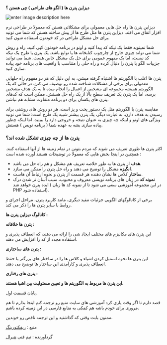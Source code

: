 **دیزاین پترن ها ‌( الگو های طراحی ) چی هستن ؟**

![enter image description here](https://files.virgool.io/upload/users/7590/posts/vlzsegpgpbhq/hphcumcczjyv.jpeg)

دیزاین پترن ها راه حل هایی معمولی برای مشکلاتی هستن که معمولا در طراحی نرم افزار اتفاق می افتد. دیزاین پترن ها مثل طرح ها از پیش ساخته هستن که شما می تونید برای حل مشکل طراحی در کد خودتون استفاده شون کنید.

شما نمیتوید فقط یک تیکه کد پیدا کنید و اونو در برنامه خودتون کپی کنید، راه و روش شما می تواند چیزی خارج از چارچوب کتابخانه ها یا توابع باشد. یک پترن یا طرح یک تیکه کد نیست، اما یک مفهوم عمومی برای حل یک مشکل خاص هست. شما می توانید جزییات الگو یا پترن را دنبال کرده و راه حلی را متناسب با واقعیت های برنامه خود پیاده سازی کنید.

پترن ها اغلب با الگوریتم ها اشتباه گرفته میشن،‌ به این دلیل که هر دو مفهوم راه حلهایی معمولی برای برخی از مشکلات شناخته شده رو توصیف می کنن. در حالی که یک الگوریتم همیشه مجموعه ای مشخص از اعمال را انجام میده تا به یک هدف مشخص برسه، اما یک پترن یک تعریف سطح بالا از یک راه حل هستش. ممکن است که کدهای پترن های یکسان برای دو برنامه متفاوت مشابه هم نباشن.

مقایسه پترن با الگوریتم مثل یک دستور پخت و پز است، هر دو روش های روشنی برای رسیدن به هدف دارن. به عبارت دیگر، یک پترن بیشتر شبیه یک طرح است: شما می تونید ویژگی های اونو و اینکه چه چیزی به عنوان نتیجه و خروجی دارد را ببینید، اما اینکه چطور پیاده سازی بشه به عهده شما ( برنامه نویس ) هستش.

### **پترن ها از چه چیزی تشکل شده اند؟**

اکثر پترن ها طوری تعریف می شوند که مردم بتونن در تمام زمینه ها از آنها استفاده کنند. همچنین در اینجا بخش هایی که معمولا در توضیحات هستند آورده شده است :

-   **هدف**  از پترن ها به طور خلاصه تعریف هم مشکل و هم راه حل می باشد.
-   **انگیزه**  مشکل را توضیح می دهند و راه حل پترن را ممکن می سازد.
-   **ساختار**  کلاس ها نشان دهنده هر قسمت از پترن و نحوه ارتباط آن هاست.
-   **نمونه کد**  در زبان های برنامه نویسی معروف و محبوب، سبب آسان تر شدن درک ایده پترن خواهد شد ( در این مجموعه آموزشی سعی می شود تا از نمونه کد ها زبان PHP استفاده شود).

برخی از کاتالوگهای الگویی جزئیات مفید دیگری، مانند کاربرد پترن، مراحل اجرای و روابط با سایر پترن ها را ذکر می کند.

  

**کاتالوگ دیزاین پترن ها :**  

**پترن ها خلاقانه :**

این پترن های مکانیزم های مختلف ایجاد شی را ارائه می دهند، که انعطاف پذیری و استفاده مجدد از کد را افزایش می دهند.

  

**پترن های ساختاری :**

این پترن ها نحوه اسمبل کردن اشیاء و کلاس ها را در ساختار های بزرگتر با حفظ انعطاف پذیری و کارآمدی این ساختار ها توضیح می دهند.

  

**پترن های رفتاری :**

**این پترن ها مربوط به الگوریتم ها و تعیین مسئولیت بین اشیا هستند.**

  

پایان قسمت اول.

  

قصد دارم تا اگر وقت یاری کرد آموزشی های سایت منبع رو ترجمه کنم اینجا بذارم تا هم مروری برای خودم باشه هم کمکی به منابع فارسی در این زمینه کرده باشم.

ممنون بابت وقتی که گذاشتید و این ترجمه ناقص رو خوندین.

منبع :  [ریفکتورینگ](https://refactoring.guru/)

گردآورنده :‌ تیم فنی  [نتیرال](https://netiral.com/)
